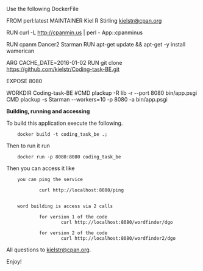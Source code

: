 Use the following DockerFile

FROM        perl:latest
MAINTAINER  Kiel R Stirling kielstr@cpan.org

RUN curl -L http://cpanmin.us | perl - App::cpanminus

RUN cpanm Dancer2 Starman
RUN apt-get update && apt-get -y install wamerican

ARG CACHE_DATE=2016-01-02
RUN git clone https://github.com/kielstr/Coding-task-BE.git

EXPOSE 8080

WORKDIR Coding-task-BE
#CMD plackup -R lib -r --port 8080 bin/app.psgi
CMD plackup -s Starman --workers=10 -p 8080 -a bin/app.psgi

__Building, running and accessing__


To build this application execute the following.

        docker build -t coding_task_be .;

Then to run it run

        docker run -p 8080:8080 coding_task_be

Then you can access it like 

        you can ping the service

                curl http://localhost:8080/ping


        word building is access via 2 calls 

                for version 1 of the code
                        curl http://localhost:8080/wordfinder/dgo

                for version 2 of the code
                        curl http://localhost:8080/wordfinder2/dgo


All questions to kielstr@cpan.org.

Enjoy!
